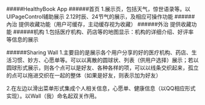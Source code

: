 #####HealthyBook App
######首页
1.展示页，包括天气，惊世语录等。以UIPageControl辅助展示
2.12时辰、24节气的展示，及相应可操作功能
######內治
提供收藏功能（用户可缓存，主动缓存视为收藏）
######外治
提供收藏功能
######机构
1.包括医疗机构、药店等的地图显示：机构的详细介绍、好评率等信息的展示


######Sharing Wall
1.主要目的是展示各个用户分享的好的医疗机构、药店、生活习惯、妙方、心愿单等。可以以离散的圆球状、列表（供用户选择）展示；若以圆球形式展示，则各个点可以是好友、各种各样的项，可以以线条交织起来，孤立的点可以拖进交织在一起的整体（如果是好友，则表示加为好友）

2.在左边以滑出菜单形式集成个人相关信息，心愿单、健康信息（以QQ相应形式实现）。以Wall（我）命名起双关作用。